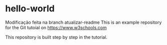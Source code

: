 ﻿# hello-world
Modificação feita na branch atualizar-readme
This is an example repository for the Git tutoial on https://www.w3schools.com

This repository is built step by step in the tutorial.